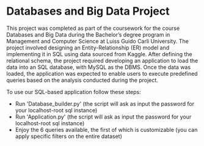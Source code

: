 # Databases and Big Data Project

This project was completed as part of the coursework for the course Databases and Big Data during the Bachelor’s degree program in Management and Computer Science at Luiss Guido Carli University. The project involved designing an Entity-Relationship (ER) model and implementing it in SQL using data sourced from Kaggle. After defining the relational schema, the project required developing an application to load the data into an SQL database, with MySQL as the DBMS. Once the data was loaded, the application was expected to enable users to execute predefined queries based on the analysis conducted during the project.

 To use our SQL-based application follow these steps:
 - Run 'Database_builder.py' (the script will ask as input the password for your localhost-root sql instance)
 - Run 'Application.py' (the script will ask as input the password for your localhost-root sql instance)
 - Enjoy the 6 queries available, the first of which is customizable (you can apply specific filters on the entire dataset)
